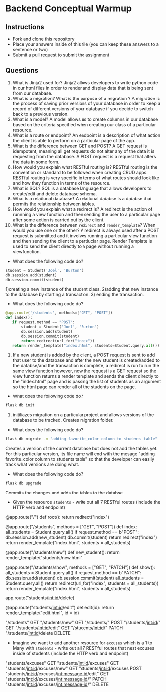 # Backend Conceptual Warmup

## Instructions

- Fork and clone this repository
- Place your answers inside of this file (you can keep these answers to a sentence or two)
- Submit a pull request to submit the assignment

## Questions

1. What is Jinja2 used for? 
Jinja2 allows developers to write python code in our html files in order to 
render and display data that is being sent from our database.
2. What is a migration? What is the purpose of a migration ?
A migration is the process of saving prior versions of your database in order 
to keep a record of different versions of your database if you decide to switch back
to a previous version.
3. What is a model? 
A model allows us to create columns in our database based on the criteria specified
when creating our class of a particular resource. 
4. What is a route or endpoint?
An endpoint is a description of what action the client is able to perform
on a particular page of the app.
5. What is the difference between GET and POST?
A GET request is idempotent, meaning all get requests do not alter 
any of the data it is requesting from the database. A POST request
is a request that alters the data in some form.
5. How would you explain what RESTful routing is?
RESTful routing is the convention or standard to be followed when creating 
CRUD apps. RESTful routing is very specific in terms of what routes should
look like and how they function in terms of the resource.
6. What is SQL?
SQL is a database language that allows developers to create/edit and delete
database schema.
7. What is a relational database?
A relational databse is a databse that permits the relationship between
tables.
8. How would you explain what a redirect is?
A redirect is the action of runnning a view function and then sending the user to a particular page after some action is carried out by the client.
9. What is the difference between `redirect` and `render_template`? When would you use one or the other?
A redirect is always used after a POST request is submiitted and it involves running 
a particular view function and then sending the client to a partiuclar page. 
Render Template is used to send the client directly to a page without running a viewfunction.

- What does the following code do?

```py
student = Student('Joel', 'Burton')
db.session.add(student)
db.session.commit(student)
```
1)creating a new instance of the student class.
2)adding that new instance to the database by starting a transaction.
3) ending the transaction.
- What does the following code do?

```py
@app.route('/students', methods=["GET", "POST"])
def index():
   if request.method == "POST":
       student = Student('Joel', 'Burton')
       db.session.add(student)
       db.session.commit(student) 
       return redirect(url_for("index"))
   return render_template("index.html", students=Student.query.all())
```
1) If a new student is added by the client, a POST request is sent to add that user
to the database and after the new student is created/added to the databse/and the transaction is complete, a redirect is run to run the same view function however,
now the request is a GET request so the view function returns a render template and 
sends the client directly to the "index.html" page and is passing the list of 
students as an argument so the html page can render all of the students on the page.

- What does the following code do?

```sh
flask db init
```
1) initiliazes migration on a particular project and allows versions of the database to be tracked. Creates migration folder.

- What does the following code do?

```sh
flask db migrate -m "adding favorite_color column to students table"
```
Creates a version of the current database but does not add the tables yet. For this particular version, its file name will end with the mesage "adding favorite_color column to students table" so that the developer can easily track what versions are doing what.

- What does the following code do?

```sh
flask db upgrade
```
Commits the changes and adds the tables to the databse.

- Given the resource `students` - write out all 7 RESTful routes (include the HTTP verb and endpoint)

@app.route("/")
def root():
return redirect("index")

@app.route("/students", methods = ["GET", "POST"])
def index:
all_students = Student.query.all()
if request.method == b"POST":
    db.session.add(new_student)
    db.commit(student)
    return redirect("index")
return render_template("index.html", students = all_students)

@app.route("/students/new")
def new_student():
return render_template("students/new.html")

@app.route("/students/show", methods = ["GET", "PATCH"])
def show():
all_students = Student.query.all()
if request.method == b"PATCH":
    db.session.add(student)
    db.session.commit(student)
    all_students = Student.query.all()
    return redirect(url_for("index", students = all_students))
return render_template("index.html", students = all_students)

app.route("students/<int:id>/delete)




@app.route("students/<int:id>/edit")
def edit(id):
return render_template("edit.html", id = id)







"/students" GET
"/students/new" GET
"/students/" POST
"/students/<int:id>/" GET
"/students/<int:id>/edit" GET
"/students/<int:id>/" PATCH
"/students/<int:id>/delete DELETE



- Imagine we want to add another resource for `excuses` which is a 1 to Many with `students` - write out all 7 RESTful routes that nest excuses inside of students (include the HTTP verb and endpoint)

"students/excuses" GET
"students/<int:id>/excuses" GET
"students/<int:id>/excuses/new" GET
"students/<int:id>/excuses POST
"students/<int:id>/excuses/<int:message-id>/edit" GET
"students/<int:id>/excuses/<int:message-id>/" PATCH
"students/<int:id>/excuses/<int:message-id>/" DELETE



